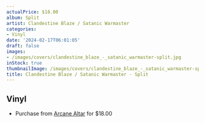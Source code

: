 ```yaml
---
actualPrice: $18.00
album: Split
artist: Clandestine Blaze / Satanic Warmaster
categories:
- Vinyl
date: '2024-02-17T06:01:05'
draft: false
images:
- /images/covers/clandestine_blaze_-_satanic_warmaster-split.jpg
inStock: true
thumbnailImage: /images/covers/clandestine_blaze_-_satanic_warmaster-split-thumb.jpg
title: Clandestine Blaze / Satanic Warmaster - Split
---
```


## Vinyl
* Purchase from [Arcane Altar](https://arcanealtar.bigcartel.com/product/clandestine-blaze-satanic-warmaster-split-12-lp) for $18.00
